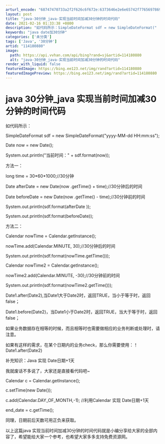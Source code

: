 ```yaml
---
arturl_encode: "68747470733a2f2f626c6f672e:6373646e2e6e65742f77656978696e5f32393131343333312f:61727469636c652f64657461696c732f313134313830383830"
layout: post
title: "java-30分钟_java-实现当前时间加减30分钟的时间代码"
date: 2021-02-16 01:33:38 +0800
description: "如代码所示：SimpleDateFormat sdf = new SimpleDateFormat("
keywords: "java date加30分钟"
categories: ['未分类']
tags: ['Java', '30分钟']
artid: "114180880"
image:
  path: https://api.vvhan.com/api/bing?rand=sj&artid=114180880
  alt: "java-30分钟_java-实现当前时间加减30分钟的时间代码"
render_with_liquid: false
featuredImage: https://bing.ee123.net/img/rand?artid=114180880
featuredImagePreview: https://bing.ee123.net/img/rand?artid=114180880
---
```


# java 30分钟\_java 实现当前时间加减30分钟的时间代码

如代码所示：

SimpleDateFormat sdf = new SimpleDateFormat("yyyy-MM-dd HH:mm:ss");

Date now = new Date();

System.out.println("当前时间：" + sdf.format(now));

方法一：

long time = 30\*60\*1000;//30分钟

Date afterDate = new Date(now .getTime() + time);//30分钟后的时间

Date beforeDate = new Date(now .getTime() - time);//30分钟前的时间

System.out.println(sdf.format(afterDate ));

System.out.println(sdf.format(beforeDate));

方法二：

Calendar nowTime = Calendar.getInstance();

nowTime.add(Calendar.MINUTE, 30);//30分钟后的时间

System.out.println(sdf.format(nowTime.getTime()));

Calendar nowTime2 = Calendar.getInstance();

nowTime2.add(Calendar.MINUTE, -30);//30分钟前的时间

System.out.println(sdf.format(nowTime2.getTime()));

Date1.after(Date2),当Date1大于Date2时，返回TRUE，当小于等于时，返回false；

Date1.before(Date2)，当Date1小于Date2时，返回TRUE，当大于等于时，返回false；

如果业务数据存在相等的时候，而且相等时也需要做相应的业务判断或处理时，请注意。

如果有这样的需求，在某个日期内的业务check，那么你需要使用：！Date1.after(Date2)

补充知识：Java 实现 Date日期+1天

我就废话不多说了，大家还是直接看代码吧~

Calendar c = Calendar.getInstance();

c.setTime(new Date());

c.add(Calendar.DAY\_OF\_MONTH,-1); //利用Calendar 实现 Date日期+1天

end\_date = c.getTime();

同理，日期前后天数可用正负来获取。

以上这篇java 实现当前时间加减30分钟的时间代码就是小编分享给大家的全部内容了，希望能给大家一个参考，也希望大家多多支持免费资源网。